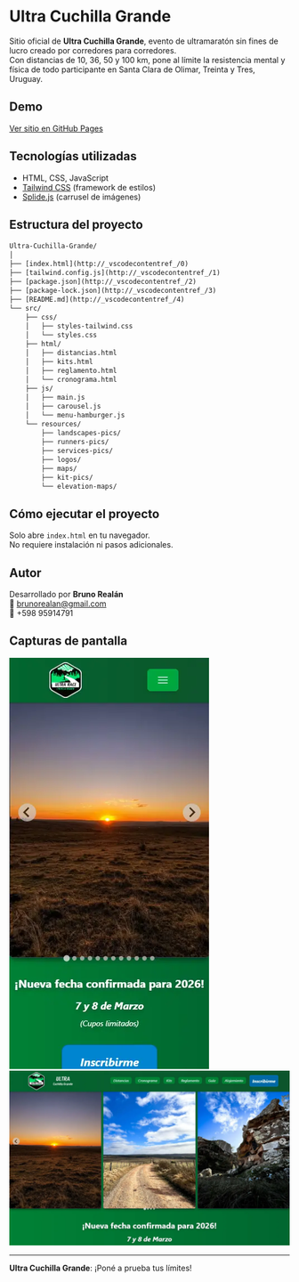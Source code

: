 # Ultra Cuchilla Grande

Sitio oficial de **Ultra Cuchilla Grande**, evento de ultramaratón sin fines de lucro creado por corredores para corredores.  
Con distancias de 10, 36, 50 y 100 km, pone al límite la resistencia mental y física de todo participante en Santa Clara de Olimar, Treinta y Tres, Uruguay.

## Demo

[Ver sitio en GitHub Pages](https://brunorealan.github.io/Ultra-Cuchilla-Grande)

## Tecnologías utilizadas

- HTML, CSS, JavaScript
- [Tailwind CSS](https://tailwindcss.com/) (framework de estilos)
- [Splide.js](https://splidejs.com/) (carrusel de imágenes)

## Estructura del proyecto

```plaintext
Ultra-Cuchilla-Grande/
│
├── [index.html](http://_vscodecontentref_/0)
├── [tailwind.config.js](http://_vscodecontentref_/1)
├── [package.json](http://_vscodecontentref_/2)
├── [package-lock.json](http://_vscodecontentref_/3)
├── [README.md](http://_vscodecontentref_/4)
└── src/
    ├── css/
    │   ├── styles-tailwind.css
    │   └── styles.css
    ├── html/
    │   ├── distancias.html
    │   ├── kits.html
    │   ├── reglamento.html
    │   └── cronograma.html
    ├── js/
    │   ├── main.js
    │   ├── carousel.js
    │   └── menu-hamburger.js
    └── resources/
        ├── landscapes-pics/
        ├── runners-pics/
        ├── services-pics/
        ├── logos/
        ├── maps/
        ├── kit-pics/
        └── elevation-maps/
```

## Cómo ejecutar el proyecto

Solo abre `index.html` en tu navegador.  
No requiere instalación ni pasos adicionales.

## Autor

Desarrollado por **Bruno Realán**  
📧 brunorealan@gmail.com  
📱 +598 95914791


## Capturas de pantalla

![Home - Mobile](src/resources/front-page/front-page-mobile.webp)
![Home - PC](src/resources/front-page/front-page-pc.webp)

---

**Ultra Cuchilla Grande**: ¡Poné a prueba tus límites!

